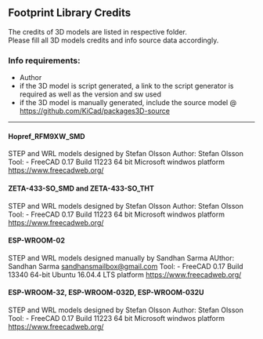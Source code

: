 ## Footprint Library Credits

The credits of 3D models are listed in respective folder.  
Please fill all 3D models credits and info source data accordingly.  

### Info requirements:
- Author
- if the 3D model is script generated, a link to the script generator is required as well as the version and sw used
- if the 3D model is manually generated, include the source model @ https://github.com/KiCad/packages3D-source

<hr>

#### Hopref_RFM9XW_SMD
STEP and WRL models designed by Stefan Olsson
Author:	Stefan Olsson
Tool:	- FreeCAD 0.17 Build 11223 64 bit Microsoft windwos platform https://www.freecadweb.org/

#### ZETA-433-SO_SMD and ZETA-433-SO_THT
STEP and WRL models designed by Stefan Olsson
Author:	Stefan Olsson
Tool:	- FreeCAD 0.17 Build 11223 64 bit Microsoft windwos platform https://www.freecadweb.org/

#### ESP-WROOM-02
STEP and WRL models designed manually by Sandhan Sarma
AUthor: Sandhan Sarma <sandhansmailbox@gmail.com>
Tool:   - FreeCAD 0.17 Build 13340 64-bit Ubuntu 16.04.4 LTS platform https://www.freecadweb.org/

#### ESP-WROOM-32, ESP-WROOM-032D, ESP-WROOM-032U
STEP and WRL models designed by Stefan Olsson
Author:	Stefan Olsson
Tool:	- FreeCAD 0.17 Build 11223 64 bit Microsoft windwos platform https://www.freecadweb.org/
